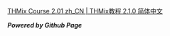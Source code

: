 [THMix Course 2.01 zh_CN | THMix教程 2.1.0 简体中文](zhaoym233.github.io/thmixCourse/201/index.md)

***Powered by Github Page***
